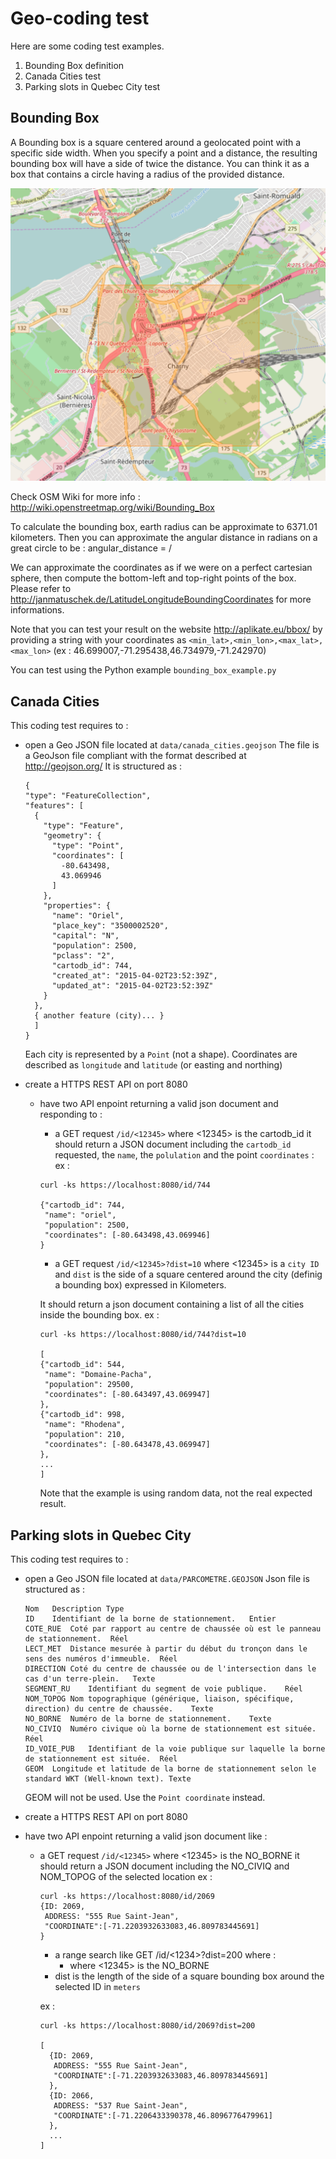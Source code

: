 # Geo-coding test #

Here are some coding test examples.

1. Bounding Box definition
2. Canada Cities test
3. Parking slots in Quebec City test

## Bounding Box ##

A Bounding box is a square centered around a geolocated point with a specific side width. When you specify a point and a distance, the resulting bounding box will have a side of twice the distance. You can think it as a box that contains a circle having a radius of the provided distance.

![Bounding Box](https://github.com/prune998/codingtest/raw/master/boundingbox/data/aplikate_eu_bbox_.png)

Check OSM Wiki for more info : http://wiki.openstreetmap.org/wiki/Bounding_Box

To calculate the bounding box, earth radius can be approximate to 6371.01 kilometers.
Then you can approximate the angular distance in radians on a great circle to be : angular_distance = <distance> / <earth radius>

We can approximate the coordinates as if we were on a perfect cartesian sphere, then compute the bottom-left and top-right points of the box. Please refer to http://janmatuschek.de/LatitudeLongitudeBoundingCoordinates for more informations.

Note that you can test your result on the website http://aplikate.eu/bbox/ by providing a string with your coordinates as `<min_lat>,<min_lon>,<max_lat>,<max_lon>` (ex : 46.699007,-71.295438,46.734979,-71.242970)

You can test using the Python example `bounding_box_example.py`

## Canada Cities ##

This coding test requires to :

- open a Geo JSON file located at `data/canada_cities.geojson`
  The file is a GeoJson file compliant with the format described at http://geojson.org/
  It is structured as :

  ```
  {
  "type": "FeatureCollection",
  "features": [
    {
      "type": "Feature",
      "geometry": {
        "type": "Point",
        "coordinates": [
          -80.643498,
          43.069946
        ]
      },
      "properties": {
        "name": "Oriel",
        "place_key": "3500002520",
        "capital": "N",
        "population": 2500,
        "pclass": "2",
        "cartodb_id": 744,
        "created_at": "2015-04-02T23:52:39Z",
        "updated_at": "2015-04-02T23:52:39Z"
      }
    },
    { another feature (city)... }
    ]
  }
    ```
    Each city is represented by a `Point` (not a shape). Coordinates are described as `longitude` and `latitude` (or easting and northing)

- create a HTTPS REST API on port 8080
  - have two API enpoint returning a valid json document and responding to :
      - a GET request `/id/<12345>` where <12345> is the cartodb_id
      it should return a JSON document including the `cartodb_id` requested, the `name`, the `polulation` and the point `coordinates` :
      ex :
      ```
      curl -ks https://localhost:8080/id/744

      {"cartodb_id": 744,
       "name": "oriel",
       "population": 2500,
       "coordinates": [-80.643498,43.069946]
      }
      ```

      - a GET request `/id/<12345>?dist=10` where <12345> is a `city ID` and `dist` is the side of a square centered around the city  (definig a bounding box) expressed in Kilometers.

      It should return a json document containing a list of all the cities inside the bounding box.
      ex :
      ```
      curl -ks https://localhost:8080/id/744?dist=10

      [
      {"cartodb_id": 544,
       "name": "Domaine-Pacha",
       "population": 29500,
       "coordinates": [-80.643497,43.069947]
      },
      {"cartodb_id": 998,
       "name": "Rhodena",
       "population": 210,
       "coordinates": [-80.643478,43.069947]
      },
      ...
      ]
      ```
      Note that the example is using random data, not the real expected result.


## Parking slots in Quebec City ##
This coding test requires to :

- open a Geo JSON file located at `data/PARCOMETRE.GEOJSON`
  Json file is structured as :
  ```
  Nom	Description	Type
  ID	Identifiant de la borne de stationnement.	Entier
  COTE_RUE	Coté par rapport au centre de chaussée où est le panneau de stationnement.	Réel
  LECT_MET	Distance mesurée à partir du début du tronçon dans le sens des numéros d'immeuble.	Réel
  DIRECTION	Coté du centre de chaussée ou de l'intersection dans le cas d'un terre-plein.	Texte
  SEGMENT_RU	Identifiant du segment de voie publique.	Réel
  NOM_TOPOG	Nom topographique (générique, liaison, spécifique, direction) du centre de chaussée.	Texte
  NO_BORNE	Numéro de la borne de stationnement.	Texte
  NO_CIVIQ	Numéro civique où la borne de stationnement est située.	Réel
  ID_VOIE_PUB	Identifiant de la voie publique sur laquelle la borne de stationnement est située.	Réel
  GEOM	Longitude et latitude de la borne de stationnement selon le standard WKT (Well-known text).	Texte
  ```

  GEOM will not be used. Use the `Point coordinate` instead.

- create a HTTPS REST API on port 8080
- have two API enpoint returning a valid json document like :
  - a GET request `/id/<12345>` where <12345> is the NO_BORNE
    it should return a JSON document including the NO_CIVIQ and NOM_TOPOG of the selected location
    ex :
    ```
    curl -ks https://localhost:8080/id/2069
    {ID: 2069,
     ADDRESS: "555 Rue Saint-Jean",
     "COORDINATE":[-71.2203932633083,46.809783445691]
    }
    ```
	- a range search like GET /id/<1234>?dist=200 where :
		- where <12345> is the NO_BORNE
    - dist is the length of the side of a square bounding box around the selected ID in `meters`

    ex :
    ```
    curl -ks https://localhost:8080/id/2069?dist=200

    [
      {ID: 2069,
       ADDRESS: "555 Rue Saint-Jean",
       "COORDINATE":[-71.2203932633083,46.809783445691]
      },
      {ID: 2066,
       ADDRESS: "537 Rue Saint-Jean",
       "COORDINATE":[-71.2206433390378,46.8096776479961]
      },
      ...
    ]

    ```
